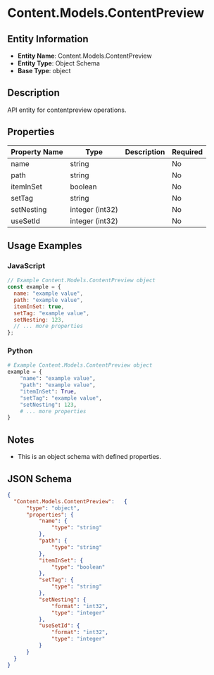 # Content.Models.ContentPreview

## Entity Information
- **Entity Name**: Content.Models.ContentPreview
- **Entity Type**: Object Schema
- **Base Type**: object

## Description
API entity for contentpreview operations.

## Properties

| Property Name | Type | Description | Required |
|---------------|------|-------------|----------|
| name | string |  | No |
| path | string |  | No |
| itemInSet | boolean |  | No |
| setTag | string |  | No |
| setNesting | integer (int32) |  | No |
| useSetId | integer (int32) |  | No |

## Usage Examples

### JavaScript
```javascript
// Example Content.Models.ContentPreview object
const example = {
  name: "example value",
  path: "example value",
  itemInSet: true,
  setTag: "example value",
  setNesting: 123,
  // ... more properties
};
```

### Python
```python
# Example Content.Models.ContentPreview object
example = {
    "name": "example value",
    "path": "example value",
    "itemInSet": True,
    "setTag": "example value",
    "setNesting": 123,
    # ... more properties
}
```

## Notes
- This is an object schema with defined properties.

## JSON Schema
```json
{
  "Content.Models.ContentPreview":   {
      "type": "object",
      "properties": {
          "name": {
              "type": "string"
          },
          "path": {
              "type": "string"
          },
          "itemInSet": {
              "type": "boolean"
          },
          "setTag": {
              "type": "string"
          },
          "setNesting": {
              "format": "int32",
              "type": "integer"
          },
          "useSetId": {
              "format": "int32",
              "type": "integer"
          }
      }
  }
}
```

